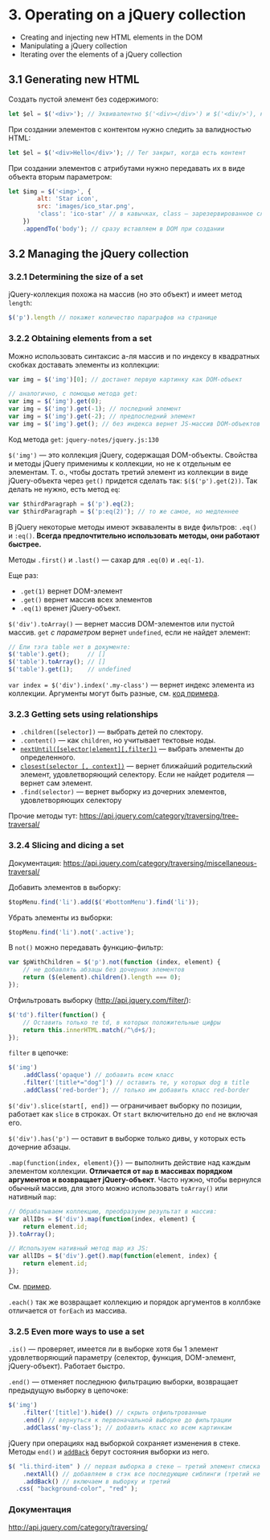 # 3. Operating on a jQuery collection

* Creating and injecting new HTML elements in the DOM
* Manipulating a jQuery collection
* Iterating over the elements of a jQuery collection

## 3.1 Generating new HTML
Создать пустой элемент без содержимого:

```js
let $el = $('<div>'); // Эквивалентно $('<div></div>') и $('<div/>'), но короче
```

При создании элементов с контентом нужно следить за валидностью HTML:

```js
let $el = $('<div>Hello</div>'); // Тег закрыт, когда есть контент
```

При создании элементов с атрибутами нужно передавать их в виде объекта вторым параметром:

```js
let $img = $('<img>', {
        alt: 'Star icon',
        src: 'images/ico_star.png',
        'class': 'ico-star' // в кавычках, class — зарезервированное слово
    })
    .appendTo('body'); // сразу вставляем в DOM при создании
```

## 3.2 Managing the jQuery collection
### 3.2.1 Determining the size of a set
jQuery-коллекция похожа на массив (но это объект) и имеет метод `length`:

```js
$('p').length // покажет количество параграфов на странице
```

### 3.2.2 Obtaining elements from a set
Можно использовать синтаксис а-ля массив и по индексу в квадратных скобках доставать элементы из коллекции:

```js
var img = $('img')[0]; // достанет первую картинку как DOM-объект

// аналогично, с помощью метода get:
var img = $('img').get(0);
var img = $('img').get(-1); // последний элемент
var img = $('img').get(-2); // предпоследний элемент
var img = $('img').get(); // без индекса вернет JS-массив DOM-объектов
```

Код метода `get`: `jquery-notes/jquery.js:130`

`$('img')` — это коллекция jQuery, содержащая DOM-объекты. Свойства и методы jQuery применимы к коллекции, но не к отдельным ее элементам. Т. о., чтобы достать третий элемент из коллекции в виде jQuery-объекта через `get()` придется сделать так: `$($('p').get(2))`. Так делать не нужно, есть метод `eq`:

```js
var $thirdParagraph = $('p').eq(2);
var $thirdParagraph = $('p:eq(2)'); // то же самое, но медленнее
```

В jQuery некоторые методы имеют экваваленты в виде фильтров: `.eq()` и `:eq()`. **Всегда предпочтительно использовать методы, они работают быстрее.**

Методы `.first()` и `.last()` — сахар для `.eq(0)` и `.eq(-1)`.

Еще раз:

* `.get(1)` вернет DOM-элемент
* `.get()` вернет массив всех элементов
* `.eq(1)` вренет jQuery-объект.

`$('div').toArray()` — вернет массив DOM-элементов или пустой массив. `get` _с параметром_ вернет `undefined`, если не найдет элемент:

```js
// Ели тэга table нет в документе:
$('table').get();     // []
$('table').toArray(); // []
$('table').get(1);    // undefined
```

`var index = $('div').index('.my-class')` — вернет индекс элемента из коллекции. Аргументы могут быть разные, см. [код примера](examples/index_method.html). 

### 3.2.3 Getting sets using relationships
* `.children([selector])` — выбрать детей по слектору.
* `.content()` — как `children`, но учитывает тектовые ноды.
* [`nextUntil([selector|element][,filter])`](https://api.jquery.com/nextUntil/) — выбрать элементы до определенного.
* [`closest(selector [, context])`](https://api.jquery.com/closest/) — вернет ближайший родительский элемент, удовлетворяющий селектору. Если не найдет родителя — вернет сам элемент.
* `.find(selector)` — вернет выборку из дочерних элементов, удовлетворяющих селектору

Прочие методы тут: https://api.jquery.com/category/traversing/tree-traversal/

### 3.2.4 Slicing and dicing a set
Документация: https://api.jquery.com/category/traversing/miscellaneous-traversal/

Добавить элементов в выборку:

```js
$topMenu.find('li').add($('#bottomMenu').find('li'));
```

Убрать элементы из выборки:

```js
$topMenu.find('li').not('.active');
```

В `not()` можно передавать функцию-фильтр:

```js
var $pWithChildren = $('p').not(function (index, element) {
    // не добавлять абзацы без дочерних элементов
    return ($(element).children().length === 0);
});
```

Отфильтровать выборку (http://api.jquery.com/filter/):

```js
$('td').filter(function() {
    // Оставить только те td, в которых положительные цифры
    return this.innerHTML.match(/^\d+$/);
});
```

`filter` в цепочке:

```js
$('img')
    .addClass('opaque') // добавить всем класс
    .filter('[title*="dog"]') // оставить те, у которых dog в title
    .addClass('red-border'); // только им добавить класс red-border
```

`$('div').slice(start[, end])` — ограничивает выборку по позиции, работает как `slice` в строках. От `start` включительно до `end` не включая его.

`$('div').has('p')` — оставит в выборке только дивы, у которых есть дочерние абзацы.

`.map(function(index, element){})` — выполнить действие над каждым элементом коллекции. **Отличается от `map` в массивах порядком аргументов и возвращает jQuery-объект**. Часто нужно, чтобы вернулся обычный массив, для этого можно использовать `toArray()` или нативный `map`:

```js
// Обрабатываем коллекцию, преобразуем результат в массив:
var allIDs = $('div').map(function(index, element) {
    return element.id;
}).toArray();

// Используем нативный метод map из JS:
var allIDs = $('div').get().map(function(element, index) {
    return element.id;
});
```

См. [пример](examples/3.2.4_operations_on_sets.html).

`.each()` так же возвращает коллекцию и порядок аргументов в коллбэке отличается от `forEach` из массива.

### 3.2.5 Even more ways to use a set
`.is()` — проверяет, имеется ли в выборке хотя бы 1 элемент удовлетворяющий параметру (селектор, функция, DOM-элемент, jQuery-объект). Работает быстро.

`.end()` — отменяет последнюю фильтрацию выборки, возвращает предыдущую выборку в цепочоке:

```js
$('img')
    .filter('[title]').hide() // скрыть отфильтрованные
    .end() // вернуться к первоначальной выборке до фильтрации
    .addClass('my-class'); // добавить класс ко всем картинкам
```

jQuery при операциях над выборкой сохраняет изменения в стеке. Методы `end()` и [`addBack`](http://api.jquery.com/addback/) берут состояния выборки из него.

```js
$( "li.third-item" ) // первая выборка в стеке — третий элемент списка
    .nextAll() // добавляем в стэк все последующие сиблинги (третий не включается)
    .addBack() // включаем в выборку и третий
  .css( "background-color", "red" );
```

### Документация
http://api.jquery.com/category/traversing/